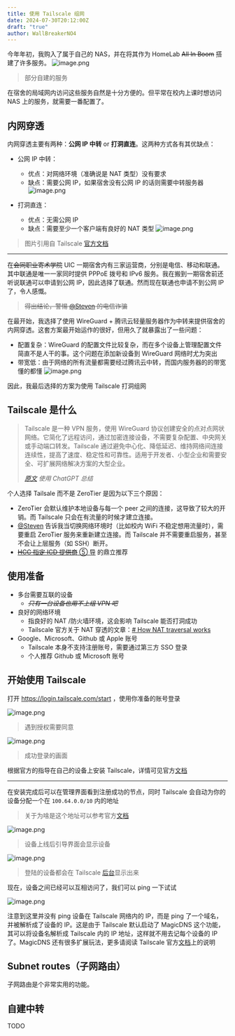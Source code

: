 ```yaml
---
title: 使用 Tailscale 组网
date: 2024-07-30T20:12:00Z
draft: "true"
author: WallBreakerNO4
---
```


今年年初，我购入了属于自己的 NAS，并在将其作为 HomeLab ~~All In Boom~~ 搭建了许多服务。
![image.png](https://image.wall-breaker-no4.xyz/imgs/202403222130140.png#center)

> 部分自建的服务

在宿舍的局域网内访问这些服务自然是十分方便的。但平常在校内上课时想访问 NAS 上的服务，就需要一番配置了。

## 内网穿透

内网穿透主要有两种：**公网 IP 中转** or **打洞直连**。这两种方式各有其优缺点：

- 公网 IP 中转：

  - 优点：对网络环境（准确说是 NAT 类型）没有要求
  - 缺点：需要公网 IP，如果宿舍没有公网 IP 的话则需要中转服务器
    ![image.png](https://image.wall-breaker-no4.xyz/imgs/20240620000934.png#center)

- 打洞直连：
  - 优点：无需公网 IP
  - 缺点：需要至少一个客户端有良好的 NAT 类型
    ![image.png](https://image.wall-breaker-no4.xyz/imgs/20240620000945.png#center)

> 图片引用自 Tailscale [官方文档](https://tailscale.com/kb/1151/what-is-tailscale)

---

在~~会同职业寄术学院~~ UIC 一期宿舍内有三家运营商，分别是电信、移动和联通。其中联通是唯一一家同时提供 PPPoE 拨号和 IPv6 服务。我在搬到一期宿舍前还听说联通可以申请到公网 IP，因此选择了联通。然而现在联通也申请不到公网 IP 了，令人感慨。

> ~~得出结论，警惕 [@Steven](https://blog.steven53.top/) 的电信诈骗~~

在最开始，我选择了使用 WireGuard + 腾讯云轻量服务器作为中转来提供宿舍的内网穿透。这套方案最开始运作的很好，但用久了就暴露出了一些问题：

- 配置复杂：WireGuard 的配置文件比较复杂，而在多个设备上管理配置文件简直不是人干的事。这个问题在添加新设备到 WireGuard 网络时尤为突出
- 带宽低：由于网络的所有流量都需要经过腾讯云中转，而国内服务器的的带宽懂的都懂
  ![image.png](https://image.wall-breaker-no4.xyz/imgs/20240617145838.png#center)

因此，我最后选择的方案为使用 Tailscale 打洞组网

## Tailscale 是什么

> Tailscale 是一种 VPN 服务，使用 WireGuard 协议创建安全的点对点网状网络。它简化了远程访问，通过加密连接设备，不需要复杂配置、中央网关或手动端口转发。Tailscale 通过避免中心化、降低延迟、维持网络间连接连续性，提高了速度、稳定性和可靠性。适用于开发者、小型企业和需要安全、可扩展网络解决方案的大型企业。
>
> _[原文](https://tailscale.com/kb/1151/what-is-tailscale) 使用 ChatGPT 总结_

个人选择 Tailsale 而不是 ZeroTier 是因为以下三个原因：

- ZeroTier 会默认维护本地设备与每一个 peer 之间的连接，这导致了较大的开销。而 Tailscale 只会在有流量的时候才建立连接。
- [@Steven](https://blog.steven53.top/) 告诉我当切换网络环境时（比如校内 WiFi 不稳定想用流量时），需要重启 ZeroTier 服务来重新建立连接。而 Tailscale 并不需要重启服务，甚至不会让上层服务（如 SSH）断开。
- [~~HCC 指定 ICD 提供商~~ ⑤ 导](https://ecwuuuuu.com/) 的鼎立推荐

## 使用准备

- 多台需要互联的设备
  - ~~_只有一台设备也用不上组 VPN 吧_~~
- 良好的网络环境
  - 指良好的 NAT /防火墙环境，这会影响 Tailscale 能否打洞成功
  - Tailscale 官方关于 NAT 穿透的文章：[# How NAT traversal works](https://tailscale.com/blog/how-nat-traversal-works)
- Google、Microsoft、Github 或 Apple 账号
  - Tailscale 本身不支持注册账号，需要通过第三方 SSO 登录
  - 个人推荐 Github 或 Microsoft 账号

## 开始使用 Tailscale

打开 https://login.tailscale.com/start ，使用你准备的账号登录

![image.png](https://image.wall-breaker-no4.xyz/imgs/20240626140646.png)

> 遇到授权需要同意

![image.png](https://image.wall-breaker-no4.xyz/imgs/20240625150719.png)

> 成功登录的画面

根据官方的指导在自己的设备上安装 Tailscale，详情可见官方[文档](https://tailscale.com/kb/1347/installation)

---

在安装完成后可以在管理界面看到注册成功的节点，同时 Tailscale 会自动为你的设备分配一个在 `100.64.0.0/10` 内的地址

> 关于为啥是这个地址可以参考官方[文档](https://tailscale.com/kb/1015/100.x-addresses)

![image.png](https://image.wall-breaker-no4.xyz/imgs/20240705174054.png)

> 设备上线后引导界面会显示设备

![image.png](https://image.wall-breaker-no4.xyz/imgs/20240730175813.png)

> 登陆的设备都会在 Tailscale [后台](https://login.tailscale.com/admin/machines)显示出来

现在，设备之间已经可以互相访问了，我们可以 ping 一下试试

![image.png](https://image.wall-breaker-no4.xyz/imgs/20240730180142.png)

注意到这里并没有 ping 设备在 Tailscale 网络内的 IP，而是 ping 了一个域名，并被解析成了设备的 IP。这是由于 Tailscale 默认启动了 MagicDNS 这个功能，其可以将设备名解析成 Tailscale 内的 IP 地址，这样就不用去记每个设备的 IP 了。MagicDNS 还有很多扩展玩法，更多请阅读 Tailscale 官方[文档](https://tailscale.com/kb/1081/magicdns)上的说明

## Subnet routes（子网路由）

子网路由是个非常实用的功能。

## 自建中转

TODO